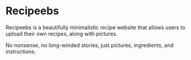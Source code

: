 # Recipeebs

Recipeebs is a beautifully minimalistic recipe website that allows users to upload their own recipes, along with pictures.

No nonsense, no long-winded stories, just pictures, ingredients, and instructions.
